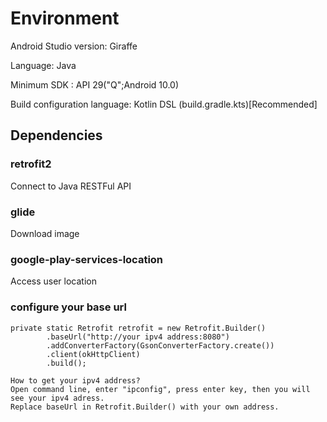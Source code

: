 # Environment

Android Studio version: Giraffe

Language: Java

Minimum SDK : API 29("Q";Android 10.0)

Build configuration language: Kotlin DSL (build.gradle.kts)[Recommended]

## Dependencies
### retrofit2
Connect to Java RESTFul API

### glide
Download image

### google-play-services-location
Access user location

### configure your base url
    private static Retrofit retrofit = new Retrofit.Builder()
            .baseUrl("http://your ipv4 address:8080")
            .addConverterFactory(GsonConverterFactory.create())
            .client(okHttpClient)
            .build();
    
    How to get your ipv4 address?
    Open command line, enter "ipconfig", press enter key, then you will see your ipv4 adress. 
    Replace baseUrl in Retrofit.Builder() with your own address.